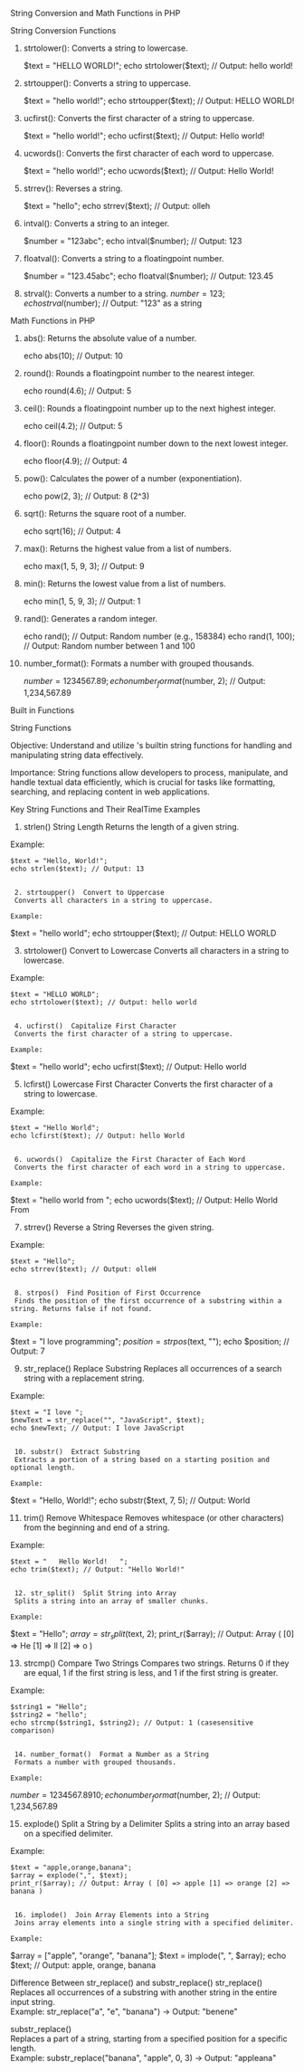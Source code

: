 
 String Conversion and Math Functions in  PHP

 String Conversion Functions

1. strtolower(): Converts a string to lowercase.
   
   $text = "HELLO WORLD!";
   echo strtolower($text); // Output: hello world!
   

2. strtoupper(): Converts a string to uppercase.
   
   $text = "hello world!";
   echo strtoupper($text); // Output: HELLO WORLD!
   

3. ucfirst(): Converts the first character of a string to uppercase.
   
   $text = "hello world!";
   echo ucfirst($text); // Output: Hello world!
   

4. ucwords(): Converts the first character of each word to uppercase.
   
   $text = "hello world!";
   echo ucwords($text); // Output: Hello World!
   

5. strrev(): Reverses a string.
   
   $text = "hello";
   echo strrev($text); // Output: olleh
   

6. intval(): Converts a string to an integer.
   
   $number = "123abc";
   echo intval($number); // Output: 123
   

7. floatval(): Converts a string to a floatingpoint number.
   
   $number = "123.45abc";
   echo floatval($number); // Output: 123.45
   

8. strval(): Converts a number to a string.
   $number = 123;
   echo strval($number); // Output: "123" as a string
   


 Math Functions in PHP

1. abs(): Returns the absolute value of a number.
   
   echo abs(10); // Output: 10
   

2. round(): Rounds a floatingpoint number to the nearest integer.
   
   echo round(4.6); // Output: 5
   

3. ceil(): Rounds a floatingpoint number up to the next highest integer.
   
   echo ceil(4.2); // Output: 5
   

4. floor(): Rounds a floatingpoint number down to the next lowest integer.
   
   echo floor(4.9); // Output: 4
   

5. pow(): Calculates the power of a number (exponentiation).
   
   echo pow(2, 3); // Output: 8 (2^3)
   

6. sqrt(): Returns the square root of a number.
   
   echo sqrt(16); // Output: 4
   

7. max(): Returns the highest value from a list of numbers.
   
   echo max(1, 5, 9, 3); // Output: 9
   

8. min(): Returns the lowest value from a list of numbers.
   
   echo min(1, 5, 9, 3); // Output: 1
   

9. rand(): Generates a random integer.
   
   echo rand(); // Output: Random number (e.g., 158384)
   echo rand(1, 100); // Output: Random number between 1 and 100
   

10. number_format(): Formats a number with grouped thousands.
    
    $number = 1234567.89;
    echo number_format($number, 2); // Output: 1,234,567.89

Built in Functions

String Functions

Objective:
 Understand and utilize 's builtin string functions for handling and manipulating string data effectively.

Importance:
 String functions allow developers to process, manipulate, and handle textual data efficiently, which is crucial for tasks like formatting, searching, and replacing content in web applications.

 Key String Functions and Their RealTime Examples

 1. strlen()  String Length
 Returns the length of a given string.

Example:
```
$text = "Hello, World!";
echo strlen($text); // Output: 13


 2. strtoupper()  Convert to Uppercase
 Converts all characters in a string to uppercase.

Example:
```
$text = "hello world";
echo strtoupper($text); // Output: HELLO WORLD


 3. strtolower()  Convert to Lowercase
 Converts all characters in a string to lowercase.

Example:
```
$text = "HELLO WORLD";
echo strtolower($text); // Output: hello world


 4. ucfirst()  Capitalize First Character
 Converts the first character of a string to uppercase.

Example:
```
$text = "hello world";
echo ucfirst($text); // Output: Hello world


 5. lcfirst()  Lowercase First Character
 Converts the first character of a string to lowercase.

Example:
```
$text = "Hello World";
echo lcfirst($text); // Output: hello World


 6. ucwords()  Capitalize the First Character of Each Word
 Converts the first character of each word in a string to uppercase.

Example:
```
$text = "hello world from ";
echo ucwords($text); // Output: Hello World From 


 7. strrev()  Reverse a String
 Reverses the given string.

Example:
```
$text = "Hello";
echo strrev($text); // Output: olleH


 8. strpos()  Find Position of First Occurrence
 Finds the position of the first occurrence of a substring within a string. Returns false if not found.

Example:
```
$text = "I love  programming";
$position = strpos($text, "");
echo $position; // Output: 7


 9. str_replace()  Replace Substring
 Replaces all occurrences of a search string with a replacement string.

Example:
```
$text = "I love ";
$newText = str_replace("", "JavaScript", $text);
echo $newText; // Output: I love JavaScript


 10. substr()  Extract Substring
 Extracts a portion of a string based on a starting position and optional length.

Example:
```
$text = "Hello, World!";
echo substr($text, 7, 5); // Output: World


 11. trim()  Remove Whitespace
 Removes whitespace (or other characters) from the beginning and end of a string.

Example:
```
$text = "   Hello World!   ";
echo trim($text); // Output: "Hello World!"


 12. str_split()  Split String into Array
 Splits a string into an array of smaller chunks.

Example:
```
$text = "Hello";
$array = str_split($text, 2); 
print_r($array); // Output: Array ( [0] => He [1] => ll [2] => o )


 13. strcmp()  Compare Two Strings
 Compares two strings. Returns 0 if they are equal, 1 if the first string is less, and 1 if the first string is greater.

Example:
```
$string1 = "Hello";
$string2 = "hello";
echo strcmp($string1, $string2); // Output: 1 (casesensitive comparison)


 14. number_format()  Format a Number as a String
 Formats a number with grouped thousands.

Example:
```
$number = 1234567.8910;
echo number_format($number, 2); // Output: 1,234,567.89


 15. explode()  Split a String by a Delimiter
 Splits a string into an array based on a specified delimiter.

Example:
```
$text = "apple,orange,banana";
$array = explode(",", $text);
print_r($array); // Output: Array ( [0] => apple [1] => orange [2] => banana )


 16. implode()  Join Array Elements into a String
 Joins array elements into a single string with a specified delimiter.

Example:
```
$array = ["apple", "orange", "banana"];
$text = implode(", ", $array);
echo $text; // Output: apple, orange, banana


 Difference Between str_replace() and substr_replace()
 str_replace()                                  
 Replaces all occurrences of a substring with another string in the entire input string.  
Example: str_replace("a", "e", "banana") → Output: "benene"  

substr_replace()  
Replaces a part of a string, starting from a specified position for a specific length.  
 Example: substr_replace("banana", "apple", 0, 3) → Output: "appleana" 
    



